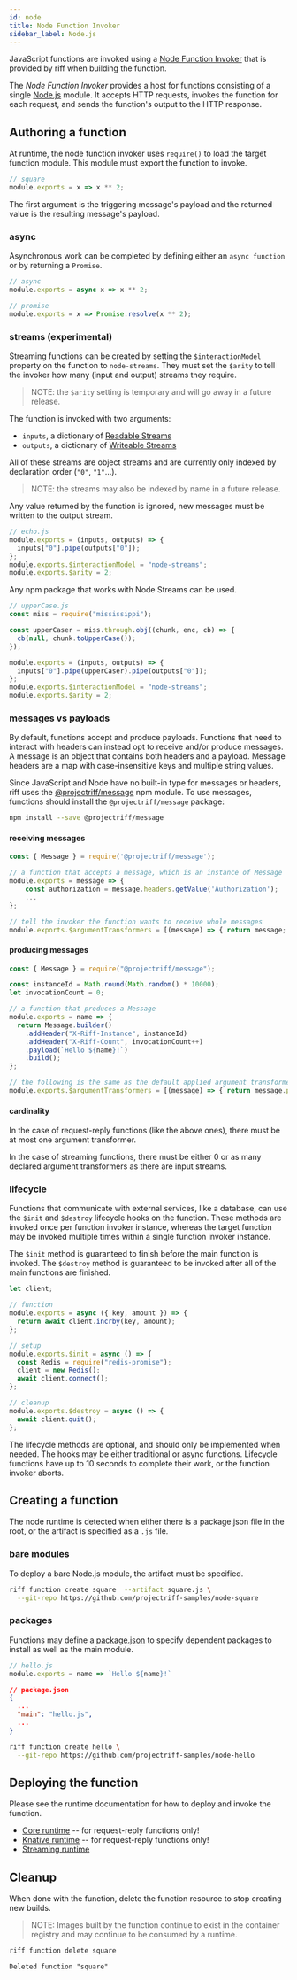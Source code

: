 ```yaml
---
id: node
title: Node Function Invoker
sidebar_label: Node.js
---
```


JavaScript functions are invoked using a [Node Function Invoker](https://github.com/projectriff/node-function-invoker) that is provided by riff when building the function.

The _Node Function Invoker_ provides a host for functions consisting of a single [Node.js](https://nodejs.org/) module. It accepts HTTP requests, invokes the function for each request, and sends the function's output to the HTTP response.

## Authoring a function

At runtime, the node function invoker uses `require()` to load the target function module. This module must export the function to invoke.

```js
// square
module.exports = x => x ** 2;
```

The first argument is the triggering message's payload and the returned value is the resulting message's payload.

### async

Asynchronous work can be completed by defining either an `async function` or by returning a `Promise`.

```js
// async
module.exports = async x => x ** 2;

// promise
module.exports = x => Promise.resolve(x ** 2);
```

### streams (experimental)

Streaming functions can be created by setting the `$interactionModel` property on the function to `node-streams`.
They must set the `$arity` to tell the invoker how many (input and output) streams they require.

> NOTE: the `$arity` setting is temporary and will go away in a future release. 

The function is invoked with two arguments:
 - `inputs`, a dictionary of [Readable Streams](https://nodejs.org/dist/latest-v8.x/docs/api/stream.html#stream_class_stream_readable) 
 - `outputs`, a dictionary of [Writeable Streams](https://nodejs.org/dist/latest-v8.x/docs/api/stream.html#stream_class_stream_writable)

All of these streams are object streams and are currently only indexed by declaration order (`"0"`, `"1"`...).

> NOTE: the streams may also be indexed by name in a future release.  

Any value returned by the function is ignored, new messages must be written to the output stream.

```js
// echo.js
module.exports = (inputs, outputs) => {
  inputs["0"].pipe(outputs["0"]);
};
module.exports.$interactionModel = "node-streams";
module.exports.$arity = 2;
```

Any npm package that works with Node Streams can be used.

```js
// upperCase.js
const miss = require("mississippi");

const upperCaser = miss.through.obj((chunk, enc, cb) => {
  cb(null, chunk.toUpperCase());
});

module.exports = (inputs, outputs) => {
  inputs["0"].pipe(upperCaser).pipe(outputs["0"]);
};
module.exports.$interactionModel = "node-streams";
module.exports.$arity = 2;
```

### messages vs payloads

By default, functions accept and produce payloads. Functions that need to interact with headers can instead opt to receive and/or produce messages. A message is an object that contains both headers and a payload. Message headers are a map with case-insensitive keys and multiple string values.

Since JavaScript and Node have no built-in type for messages or headers, riff uses the [@projectriff/message](https://github.com/projectriff/node-message/) npm module. To use messages, functions should install the `@projectriff/message` package:

```bash
npm install --save @projectriff/message
```

#### receiving messages

```js
const { Message } = require('@projectriff/message');

// a function that accepts a message, which is an instance of Message
module.exports = message => {
    const authorization = message.headers.getValue('Authorization');
    ...
};

// tell the invoker the function wants to receive whole messages
module.exports.$argumentTransformers = [(message) => { return message; }];
```

#### producing messages

```js
const { Message } = require("@projectriff/message");

const instanceId = Math.round(Math.random() * 10000);
let invocationCount = 0;

// a function that produces a Message
module.exports = name => {
  return Message.builder()
    .addHeader("X-Riff-Instance", instanceId)
    .addHeader("X-Riff-Count", invocationCount++)
    .payload(`Hello ${name}!`)
    .build();
};

// the following is the same as the default applied argument transformer
module.exports.$argumentTransformers = [(message) => { return message.payload; }];
```
#### cardinality

In the case of request-reply functions (like the above ones), there must be at most one argument transformer.

In the case of streaming functions, there must be either 0 or as many declared argument transformers as there are input streams. 

### lifecycle

Functions that communicate with external services, like a database, can use the `$init` and `$destroy` lifecycle hooks on the function.
These methods are invoked once per function invoker instance, whereas the target function may be invoked multiple times within a single function invoker instance.

The `$init` method is guaranteed to finish before the main function is invoked.
The `$destroy` method is guaranteed to be invoked after all of the main functions are finished.

```js
let client;

// function
module.exports = async ({ key, amount }) => {
  return await client.incrby(key, amount);
};

// setup
module.exports.$init = async () => {
  const Redis = require("redis-promise");
  client = new Redis();
  await client.connect();
};

// cleanup
module.exports.$destroy = async () => {
  await client.quit();
};
```

The lifecycle methods are optional, and should only be implemented when needed. The hooks may be either traditional or async functions. Lifecycle functions have up to 10 seconds to complete their work, or the function invoker aborts.

## Creating a function

The node runtime is detected when either there is a package.json file in the root, or the artifact is specified as a `.js` file.

### bare modules

To deploy a bare Node.js module, the artifact must be specified.

```sh
riff function create square  --artifact square.js \
  --git-repo https://github.com/projectriff-samples/node-square
```

### packages

Functions may define a [package.json](https://docs.npmjs.com/files/package.json) to specify dependent packages to install as well as the main module.

```js
// hello.js
module.exports = name => `Hello ${name}!`
```

```json
// package.json
{
  ...
  "main": "hello.js",
  ...
}
```

```sh
riff function create hello \
  --git-repo https://github.com/projectriff-samples/node-hello
```

## Deploying the function

Please see the runtime documentation for how to deploy and invoke the function.

- [Core runtime](../runtimes/core.md) -- for request-reply functions only!
- [Knative runtime](../runtimes/knative.md) -- for request-reply functions only!
- [Streaming runtime](../runtimes/streaming.md)

## Cleanup

When done with the function, delete the function resource to stop creating new builds. 

> NOTE: Images built by the function continue to exist in the container registry and may continue to be consumed by a runtime.

```sh
riff function delete square
```

```
Deleted function "square"
```
